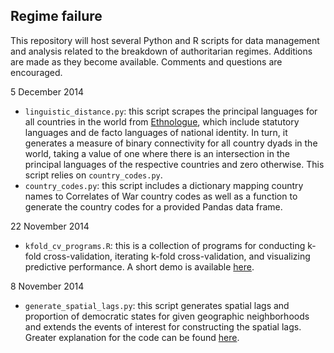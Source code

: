 ## Regime failure

This repository will host several Python and R scripts for data management and analysis related to the breakdown of authoritarian regimes. Additions are made as they become available. Comments and questions are encouraged. 

5 December 2014

- `linguistic_distance.py`: this script scrapes the principal languages for all countries in the world from [Ethnologue](http://www.ethnologue.com/ 'Ethnologue: Languages of the World'), which include statutory languages and de facto languages of national identity. In turn, it generates a measure of binary connectivity for all country dyads in the world, taking a value of one where there is an intersection in the principal languages of the respective countries and zero otherwise. This script relies on `country_codes.py`. 
- `country_codes.py`: this script includes a dictionary mapping country names to Correlates of War country codes as well as a function to generate the country codes for a provided Pandas data frame. 

22 November 2014

- `kfold_cv_programs.R`: this is a collection of programs for conducting k-fold cross-validation, iterating k-fold cross-validation, and visualizing predictive performance. A short demo is available [here](http://www.thomaswbrawner.com/cross-validation.html 'k-fold CV demo').
 
8 November 2014

- `generate_spatial_lags.py`: this script generates spatial lags and proportion of democratic states for given geographic neighborhoods and extends the events of interest for constructing the spatial lags. Greater explanation for the code can be found [here](http://www.thomaswbrawner.com/spatiotemporal-lags.html 'Spatial lags explanation').



